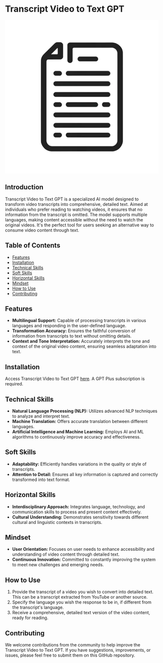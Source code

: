 # Transcript Video to Text GPT
![Transcript Video to Text GPT Icon](icon.webp)

## Introduction

Transcript Video to Text GPT is a specialized AI model designed to transform video transcripts into comprehensive, detailed text. Aimed at individuals who prefer reading to watching videos, it ensures that no information from the transcript is omitted. The model supports multiple languages, making content accessible without the need to watch the original videos. It's the perfect tool for users seeking an alternative way to consume video content through text.

## Table of Contents

- [Features](#features)
- [Installation](#installation)
- [Technical Skills](#technical-skills)
- [Soft Skills](#soft-skills)
- [Horizontal Skills](#horizontal-skills)
- [Mindset](#mindset)
- [How to Use](#how-to-use)
- [Contributing](#contributing)

## Features

- **Multilingual Support:** Capable of processing transcripts in various languages and responding in the user-defined language.
- **Transformation Accuracy:** Ensures the faithful conversion of information from transcripts to text without omitting details.
- **Context and Tone Interpretation:** Accurately interprets the tone and context of the original video content, ensuring seamless adaptation into text.

## Installation

Access Transcript Video to Text GPT [here](https://chat.openai.com/g/g-Z5t6wmVzv-transcript-video-to-text). A GPT Plus subscription is required.

## Technical Skills

- **Natural Language Processing (NLP):** Utilizes advanced NLP techniques to analyze and interpret text.
- **Machine Translation:** Offers accurate translation between different languages.
- **Artificial Intelligence and Machine Learning:** Employs AI and ML algorithms to continuously improve accuracy and effectiveness.

## Soft Skills

- **Adaptability:** Efficiently handles variations in the quality or style of transcripts.
- **Attention to Detail:** Ensures all key information is captured and correctly transformed into text format.

## Horizontal Skills

- **Interdisciplinary Approach:** Integrates language, technology, and communication skills to process and present content effectively.
- **Cultural Understanding:** Demonstrates sensitivity towards different cultural and linguistic contexts in transcripts.

## Mindset

- **User Orientation:** Focuses on user needs to enhance accessibility and understanding of video content through detailed text.
- **Continuous Innovation:** Committed to constantly improving the system to meet new challenges and emerging needs.

## How to Use

1. Provide the transcript of a video you wish to convert into detailed text. This can be a transcript extracted from YouTube or another source.
2. Specify the language you wish the response to be in, if different from the transcript's language.
3. Receive a comprehensive, detailed text version of the video content, ready for reading.

## Contributing

We welcome contributions from the community to help improve the Transcript Video to Text GPT. If you have suggestions, improvements, or issues, please feel free to submit them on this GitHub repository.
